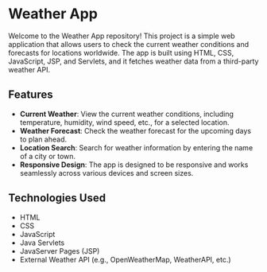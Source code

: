 # Weather App

Welcome to the Weather App repository! This project is a simple web application that 
allows users to check the current weather conditions and forecasts for locations worldwide. 
The app is built using HTML, CSS, JavaScript, JSP, and Servlets, and it fetches weather data from a third-party weather API.

## Features

- **Current Weather**: View the current weather conditions, including temperature, humidity, wind speed, etc., for a selected location.
- **Weather Forecast**: Check the weather forecast for the upcoming days to plan ahead.
- **Location Search**: Search for weather information by entering the name of a city or town.
- **Responsive Design**: The app is designed to be responsive and works seamlessly across various devices and screen sizes.

## Technologies Used

- HTML
- CSS
- JavaScript
- Java Servlets
- JavaServer Pages (JSP)
- External Weather API (e.g., OpenWeatherMap, WeatherAPI, etc.)

